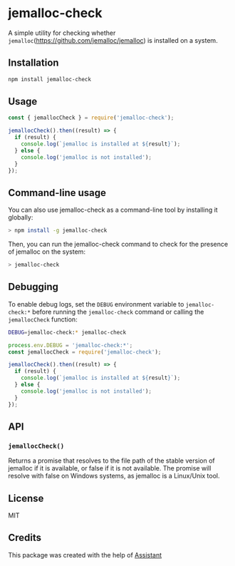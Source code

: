# jemalloc-check

A simple utility for checking whether `jemalloc`(https://github.com/jemalloc/jemalloc) is installed on a system.

## Installation

```bash
npm install jemalloc-check
```

## Usage

```js
const { jemallocCheck } = require('jemalloc-check');

jemallocCheck().then((result) => {
  if (result) {
    console.log(`jemalloc is installed at ${result}`);
  } else {
    console.log('jemalloc is not installed');
  }
});
```

## Command-line usage

You can also use jemalloc-check as a command-line tool by installing it globally:

```bash
> npm install -g jemalloc-check
```

Then, you can run the jemalloc-check command to check for the presence of jemalloc on the system:

```bash
> jemalloc-check
```

## Debugging

To enable debug logs, set the `DEBUG` environment variable to `jemalloc-check:*` before running the `jemalloc-check` command or calling the `jemallocCheck` function:

```bash
DEBUG=jemalloc-check:* jemalloc-check
```

```js
process.env.DEBUG = 'jemalloc-check:*';
const jemallocCheck = require('jemalloc-check');

jemallocCheck().then((result) => {
  if (result) {
    console.log(`jemalloc is installed at ${result}`);
  } else {
    console.log('jemalloc is not installed');
  }
});
```

## API

### `jemallocCheck()`

Returns a promise that resolves to the file path of the stable version of jemalloc if it is available, or false if it is not available. The promise will resolve with false on Windows systems, as jemalloc is a Linux/Unix tool.

## License

MIT

## Credits

This package was created with the help of [Assistant](https://openai.com/blog/assistant/)
